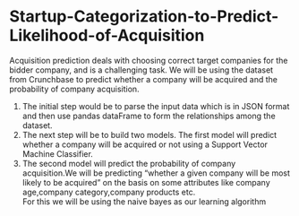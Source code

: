 # Startup-Categorization-to-Predict-Likelihood-of-Acquisition
Acquisition prediction deals with choosing correct target companies for the bidder company, and is a challenging task. We will be using the dataset from Crunchbase to predict whether a company   will   be   acquired   and   the   probability   of   company   acquisition.


1. The initial step would be to parse the input data which is in JSON format and then use
pandas   dataFrame   to   form   the   relationships   among   the   dataset.
2. The next step will be to build two models. The first model will predict whether a
company   will   be   acquired   or   not    using   a   Support   Vector   Machine   Classifier.
3. The second model will predict the probability of company acquisition.We  will be predicting “whether a given company will be
most likely to be acquired” on the basis on some attributes like company age,company category,company products etc.  
For this we will be using the naive bayes as our learning algorithm
